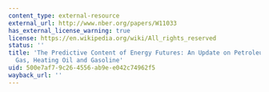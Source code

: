```yaml
---
content_type: external-resource
external_url: http://www.nber.org/papers/W11033
has_external_license_warning: true
license: https://en.wikipedia.org/wiki/All_rights_reserved
status: ''
title: 'The Predictive Content of Energy Futures: An Update on Petroleum, Natural
  Gas, Heating Oil and Gasoline'
uid: 500e7af7-9c26-4556-ab9e-e042c74962f5
wayback_url: ''
---
```


